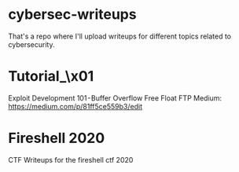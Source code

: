 # cybersec-writeups
That's a repo where I'll upload writeups for different topics related to cybersecurity.

# Tutorial_\x01 
Exploit Development 101 - Buffer Overflow Free Float FTP
Medium: https://medium.com/p/81ff5ce559b3/edit


# Fireshell 2020
CTF Writeups for the fireshell ctf 2020
